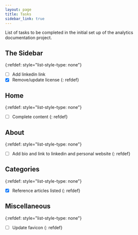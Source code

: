 ```yaml
---
layout: page
title: Tasks
sidebar_link: true
---
```


List of tasks to be completed in the initial set up of the analytics documentation project.

## The Sidebar

{:refdef: style="list-style-type: none"}
- [ ] Add linkedin link
- [x] Remove/update license
{: refdef}

## Home

{:refdef: style="list-style-type: none"}
- [ ] Complete content
{: refdef}

## About

{:refdef: style="list-style-type: none"}
- [ ] Add bio and link to linkedin and personal website
{: refdef}

## Categories

{:refdef: style="list-style-type: none"}
- [x] Reference articles listed
{: refdef}


## Miscellaneous

{:refdef: style="list-style-type: none"}
- [ ] Update favicon
{: refdef}
